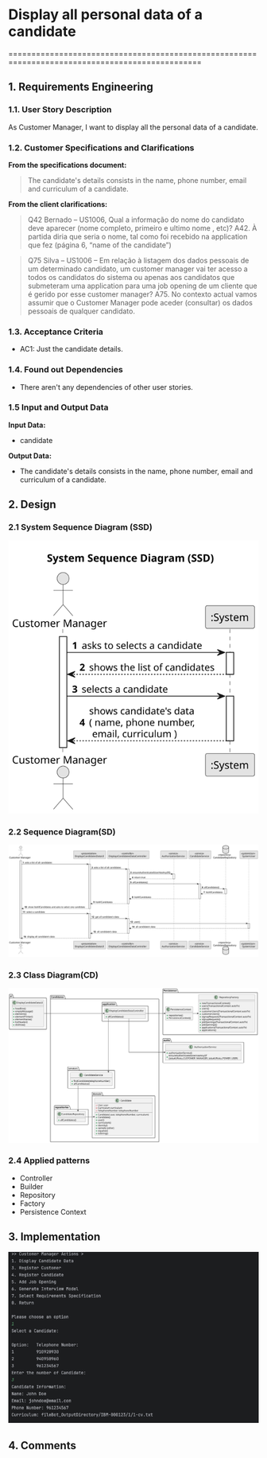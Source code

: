 # Display all personal data of a candidate

================================================================================================


## 1. Requirements Engineering

### 1.1. User Story Description

As Customer Manager, I want to display all the personal data of a candidate.

### 1.2. Customer Specifications and Clarifications 

**From the specifications document:**

> The candidate's details consists in the name, phone number, email and curriculum of a candidate.

**From the client clarifications:**

> Q42 Bernado – US1006, Qual a informação do nome do candidato deve aparecer (nome completo, primeiro e ultimo nome , etc)?
 A42. À partida diria que seria o nome, tal como foi recebido na application que fez (página 6, “name of the candidate”)

>Q75 Silva – US1006 – Em relação à listagem dos dados pessoais de um determinado candidato, um customer manager vai ter acesso a todos os candidatos do sistema ou apenas aos candidatos que submeteram uma application para uma job opening de um cliente que é gerido por esse customer manager?
A75. No contexto actual vamos assumir que o Customer Manager pode aceder (consultar) os dados pessoais de qualquer candidato.


### 1.3. Acceptance Criteria

* AC1: Just the candidate details.

### 1.4. Found out Dependencies

* There aren't any dependencies of other user stories.

### 1.5 Input and Output Data

**Input Data:**

* candidate

**Output Data:**

* The candidate's details consists in the name, phone number, email and curriculum of a candidate.


## 2. Design

### 2.1 System Sequence Diagram (SSD)

![System Sequence Diagram](system-sequence-diagram.svg)

### 2.2 Sequence Diagram(SD)

![Sequence Diagram](sequence-diagram.svg)

### 2.3 Class Diagram(CD)

![Class Diagram](class-diagram.svg)

### 2.4 Applied patterns

- Controller
- Builder
- Repository
- Factory
- Persistence Context

## 3. Implementation

![Implementation Image](ImplementationImage.png)


## 4. Comments









